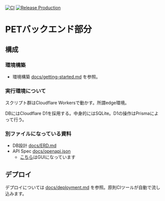 [![CI](https://github.com/chuo-u-ids-iio/pet-backend/actions/workflows/ci.yaml/badge.svg)](https://github.com/chuo-u-ids-iio/pet-backend/actions/workflows/ci.yaml) [![Release Production](https://github.com/chuo-u-ids-iio/pet-backend/actions/workflows/release-deploy.yaml/badge.svg)](https://github.com/chuo-u-ids-iio/pet-backend/actions/workflows/release-deploy.yaml)


# PETバックエンド部分

## 構成
### 環境構築
- 環境構築 [docs/getting-started.md](docs/getting-started.md) を参照。

### 実行環境について
スクリプト群はCloudflare Workersで動かす。所謂edge環境。

DBにはCloudflare D1を採用する。中身的にはSQLite。D1の操作はPrismaによって行う。

### 別ファイルになっている資料
- DB設計 [docs/ERD.md](docs/ERD.md)
- API Spec [docs/openapi.json](docs/openapi.json)
	- [こちら](https://petstore.swagger.io/?url=https://raw.githubusercontent.com/chuo-u-ids-iio/pet-backend/main/docs/openapi.json)はGUIになっています

## デプロイ
デプロイについては [docs/deployment.md](docs/deployment.md) を参照。原則CIツールが自動で流し込みます。


